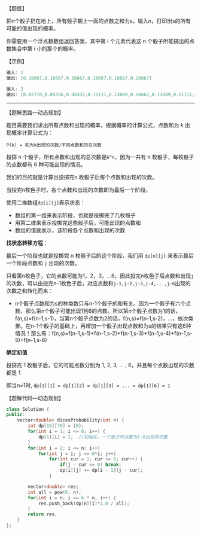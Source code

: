 【题目】

把n个骰子扔在地上，所有骰子朝上一面的点数之和为s。输入n，打印出s的所有可能的值出现的概率。

你需要用一个浮点数数组返回答案，其中第 i 个元素代表这 n 个骰子所能掷出的点数集合中第 i 小的那个的概率。

【示例】

```c++
输入: 1
输出: [0.16667,0.16667,0.16667,0.16667,0.16667,0.16667]
```

```c++
输入: 2
输出: [0.02778,0.05556,0.08333,0.11111,0.13889,0.16667,0.13889,0.11111,0.08333,0.05556,0.02778]
```

---

【题解思路—动态规划】

题目需要我们求出所有点数和出现的概率，根据概率的计算公式，点数和为 *k* 出现概率计算公式为：

`P(k) = 和为k出现的次数/不同点数和的总次数`

投掷 n 个骰子，所有点数和出现的总次数是`6^n`，因为一共有 n 枚骰子，每枚骰子的点数都有 6 种可能出现的情况。

我们的目的就是计算出投掷完n 枚骰子后每个点数和出现的次数。

当投完n枚色子时，各个点数和出现的次数即为最后一个阶段。

使用二维数组`dp[i][j]`表示状态：

* 数组的第一维来表示阶段，也就是投掷完了几枚骰子
* 用第二维来表示投掷完这些骰子后，可能出现的点数和
* 数组的值就表示，该阶段各个点数和出现的次数

**找状态转移方程**：

最后一个阶段也就是投掷完 n 枚骰子后的这个阶段，我们用 `dp[n][j]` 来表示最后一个阶段点数和 `j` 出现的次数。

只看第n枚色子，它的点数可能为1，2，3，...6，因此投完n枚色子后点数和出现`j`的次数，可以由投完n-1枚色子后，对应点数和`j-1,j-2,j-3,j-4,...,j-6`出现的次数之和转化而来：

* n个骰子点数和为s的种类数只与n-1个骰子的和有关。因为一个骰子有六个点数，那么第n个骰子可能出现1到6的点数。所以第n个骰子点数为1的话，f(n,s)=f(n-1,s-1)，当第n个骰子点数为2的话，f(n,s)=f(n-1,s-2)，…，依次类推。在n-1个骰子的基础上，再增加一个骰子出现点数和为s的结果只有这6种情况！那么有：f(n,s)=f(n-1,s-1)+f(n-1,s-2)+f(n-1,s-3)+f(n-1,s-4)+f(n-1,s-5)+f(n-1,s-6)

**确定初值**

投掷完 1 枚骰子后，它的可能点数分别为 1, 2, 3, ... , 6，并且每个点数出现的次数都是 1.

即当n=1时, `dp[1][1] = dp[1][2] = dp[1][3] = ... = dp[1][6] = 1`

【题解代码—动态规划】

```C++
class Solution {
public:
    vector<double> dicesProbability(int n) {
        int dp[15][70] = {0};
        for(int i = 1; i <= 6; i++) {
            dp[1][i] = 1;  //初始化，一个色子时点数为1-6出现的次数
        }
        for(int i = 2; i <= n; i++)
            for(int j = i; j <= 6*i; j++)
                for(int cur = 1; cur <= 6; cur++) {
                    if(j - cur <= 0) break;
                    dp[i][j] += dp[i - 1][j - cur];
                }

        vector<double> res;
        int all = pow(6, n);
        for(int i = n; i <= 6 * n; i++) {
            res.push_back(dp[n][i]*1.0 / all);
        }
        return res;
    }
};
```

